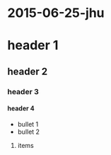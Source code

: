 # 2015-06-25-jhu

# header 1

## header 2

### header 3

#### header 4

- bullet 1
- bullet 2



1. items
